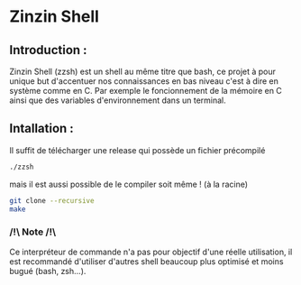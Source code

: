 # Zinzin Shell

## Introduction :
Zinzin Shell (zzsh) est un shell au même titre que bash, ce projet à pour unique 
but d'accentuer nos connaissances en bas niveau c'est à dire en système comme en C. Par exemple le foncionnement de la mémoire en C ainsi
que des variables d'environnement dans un terminal.

## Intallation :

Il suffit de télécharger une release qui possède un fichier précompilé
```bash
./zzsh
```
mais il est aussi possible de le compiler soit même ! (à la racine)
```bash
git clone --recursive
make
```
### /!\ Note /!\
Ce interpréteur de commande n'a pas pour objectif d'une réelle utilisation, il est recommandé d'utiliser d'autres shell
beaucoup plus optimisé et moins bugué (bash, zsh...).
